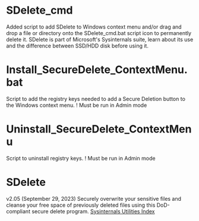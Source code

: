 # SDelete_cmd

Added script to add SDelete to Windows context menu and/or drag and drop a file or directory onto the SDelete_cmd.bat script icon to permanently delete it. 
SDelete is part of Microsoft's Sysinternals suite, learn about its use and the difference between SSD/HDD disk before using it.

# Install_SecureDelete_ContextMenu.bat

Script to add the registry keys needed to add a Secure Deletion button to the Windows context menu.
! Must be run in Admin mode

# Uninstall_SecureDelete_ContextMenu

Script to uninstall registry keys.
! Must be run in Admin mode

# SDelete

v2.05 (September 29, 2023)
Securely overwrite your sensitive files and cleanse your free space of previously deleted files using this DoD-compliant secure delete program. 
[Sysinternals Utilities Index](https://learn.microsoft.com/en-us/sysinternals/downloads/)